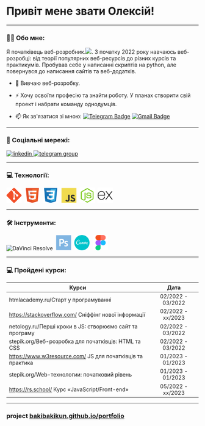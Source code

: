 
# Привіт мене звати Олексій!

---

### :man_technologist: Обо мне:

Я початківець веб-розробник.<img src="https://media.giphy.com/media/WUlplcMpOCEmTGBtBW/giphy.gif" width="30px">. З початку 2022 року навчаюсь веб-розробці: від теорії популярних веб-ресурсів до різних курсів та практикумів. Пробував себе у написанні скриптів на python, але повернувся до написання сайтів та веб-додатків.

- :telescope: Вивчаю веб-розробку.

- :zap: Хочу освоїти професію та знайти роботу. У планах створити свій проект і набрати команду однодумців.

- :mailbox: Як зв'язатися зі мною: [![Telegram Badge](https://img.shields.io/badge/-alexeyrublev-blue?style=flat&logo=Telegram&logoColor=white)](https://t.me/hplyr) [![Gmail Badge](https://img.shields.io/badge/-Gmail-red?style=flat&logo=Gmail&logoColor=white)](mailto:lastavengerintheworld@gmail.com)

---

### 🤝 Соціальні мережі:

  <div id="badges">
    <a href="https://www.linkedin.com/in/%D0%BB%D0%B5%D1%88%D0%B0-%D1%80%D1%83%D0%B1%D0%BB%D0%B5%D0%B2-5311981a4/" target="_blank">
      <img src="https://cdn-icons-png.flaticon.com/512/2504/2504799.png" width="40" height="40" alt="linkedin" />
    </a>
    <a href="" target="_blank">
      <img src="https://cdn-icons-png.flaticon.com/512/2111/2111646.png" width="40" height="40" alt="telegram group" />
    </a>
  </div>

---

### 💻 Технології:

<div>
  <img src="https://github.com/devicons/devicon/blob/master/icons/git/git-original.svg" title="git" alt="git" width="40" height="40"/>&nbsp
  <img src="https://github.com/devicons/devicon/blob/master/icons/html5/html5-original.svg" title="html5" alt="html5" width="40" height="40"/>&nbsp
  <img src="https://github.com/devicons/devicon/blob/master/icons/css3/css3-original.svg" title="css" alt="css" width="40" height="40"/>&nbsp
  <img src="https://github.com/devicons/devicon/blob/master/icons/javascript/javascript-original.svg" title="javascript" alt="javascript" width="40" height="40"/>&nbsp
  <img src="https://github.com/devicons/devicon/blob/master/icons/nodejs/nodejs-original.svg" title="nodejs" alt="nodejs" width="40" height="40"/>&nbsp
  <img src="https://github.com/devicons/devicon/blob/master/icons/express/express-original.svg" title="express" alt="express" width="40" height="40"/>&nbsp
</div>

---

### 🛠 Інструменти:

<div>
  <img src="https://upload.wikimedia.org/wikipedia/commons/9/90/DaVinci_Resolve_17_logo.svg" title="DaVinci Resolve" alt="DaVinci Resolve" width="40" height="40"/>&nbsp;
  <img src="https://github.com/devicons/devicon/blob/master/icons/photoshop/photoshop-plain.svg" title="photoshop" alt="photoshop" width="40" height="40"/>&nbsp;
  <img src="https://github.com/devicons/devicon/blob/master/icons/canva/canva-original.svg" title="canva" alt="canva" width="40" height="40"/>&nbsp;
  <img src="https://github.com/devicons/devicon/blob/master/icons/figma/figma-original.svg" title="figma" alt="figma" width="40" height="40"/>&nbsp;
</div>

---

### 💻 Пройдені курси:

| Курси                                                           | Дата              |
| ----------------------------------------------------------------| :---------------: |
| htmlacademy.ru/Старт у програмуванні                            | 02/2022 - 03/2022 |
| https://stackoverflow.com/ Сніффінг нової інформації            | 02/2022 - xx/2023 |
| netology.ru/Перші кроки в JS: створюємо сайт та програму        | 02/2022 - 03/2022 |
| stepik.org/Веб-розробка для початківців: HTML та CSS            | 02/2022 - 03/2022 |
| https://www.w3resource.com/ JS для початківців та практика      | 01/2023 - 01/2023 |
| stepik.org/Web-технологии: початковий рівень                    | 01/2023 - 01/2023 |
| https://rs.school/ Курс «JavaScript/Front-end»                  | 05/2022 - xx/2023 |

---
### project [bakibakikun.github.io/portfolio](https://bakibakikun.github.io/portfolio/)
